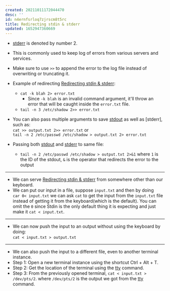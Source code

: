 ```yaml
---
created: 20211011172044470
desc: ''
id: n4ernfsrloq7zjrscm8t5rc
title: Redirecting stdin & stderr
updated: 1652947360669
---
```

   
   
- [stderr](/not_created.md) is denoted by number 2.   
- This is commonly used to keep log of errors from various servers and services.   
- Make sure to use `>>` to append the error to the log file instead of overwriting or truncating it.   
- Example of redirecting [Redirecting stdin & stderr](../devlog/redirecting%20stdin%20%26%20stderr.md):   
  - `cat -k blah 2> error.txt`   
    - Since `-k blah` is an invalid command argument, it'll throw an error that will be caught inside the `error.txt` file.   
  - `tail -n 3 /etc/shadow 2>> error.txt`   
- You can also pass multiple arguments to save [stdout](../devlog/stdout.md) as well as [stderr], such as:     
  `cat >> output.txt 2>> error.txt` or     
  `tail -n 2 /etc/passwd /etc/shadow > output.txt 2> error.txt`   
   
- Passing both [stdout](../devlog/stdout.md) and [stderr](/not_created.md) to same file:   
  - `tail -n 2 /etc/passwd /etc/shadow > output.txt 2>&1` where `1` is the ID of the stdout, `&` is the operator that redirects the error to the output   
   
   
---   
   
   
- We can serve [Redirecting stdin & stderr](../devlog/redirecting%20stdin%20%26%20stderr.md) from somewhere other than our keyboard.   
- We can put our input in a file, suppose `input.txt` and then by doing     
  `car 0< input.txt` we can ask `cat` to get the input from the `input.txt` file instead of getting it from the keyboard(which is the default). You can omit the `0` since Stdin is the only default thing it is expecting and just make it `cat < input.txt`.   
   
   
---   
   
   
- We can now push the input to an output without using the keyboard by doing:     
  `cat < input.txt > output.txt`   
   
   
---   
   
   
- We can also push the input to a different file, even to another terminal instance.   
- Step 1: Open a new terminal instance using the shortcut Ctrl + Alt + T.   
- Step 2: Get the location of the terminal using the [tty](../devlog/tty.md) command.   
- Step 3: From the previously opened terminal, `cat < input.txt > /dev/pts/2`. where `/dev/pts/2` is the output we got from the [tty](../devlog/tty.md) command.